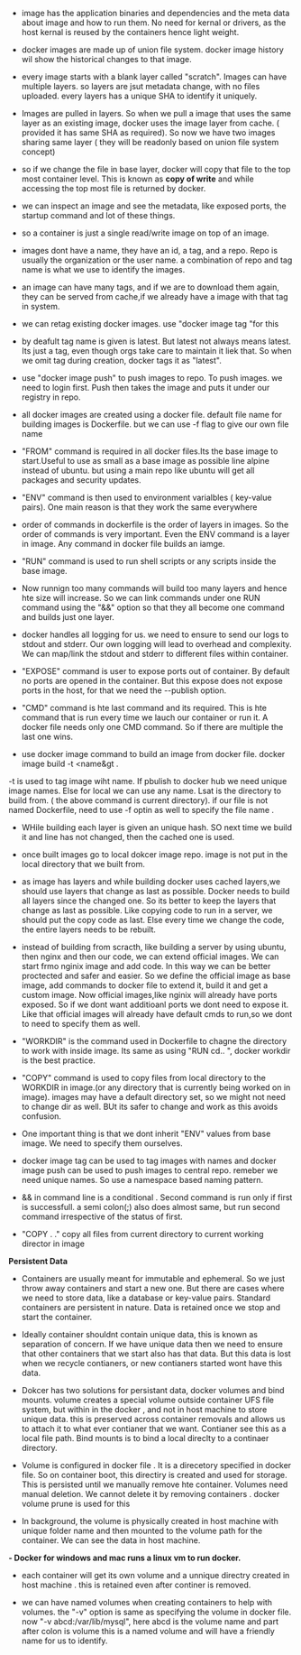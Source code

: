 - image has the application binaries and dependencies and the meta data about image and how to run them. No need for kernal or drivers, as the host kernal is reused by the containers hence light weight.

- docker images are made up of union file system. docker image history wil show the historical changes to that image.

- every image starts with a blank layer called "scratch". Images can have multiple layers. so layers are jsut metadata change, with no files uploaded. every layers has a unique SHA to identify it uniquely.

- Images are pulled in layers. So when we pull a image that uses the same layer as an existing image, docker uses the image layer from cache. ( provided it has same SHA as required). So now we have two images sharing same layer ( they will be readonly based on union file system concept)

- so if we change the file in base layer, docker will copy that file to the top most container level. This is known as **copy of write** and while accessing the top most file is returned by docker. 

- we can inspect an image and see the metadata, like exposed ports, the startup command and lot of these things.

- so a container is just a single read/write image on top of an image. 

- images dont have a name, they have an id, a tag, and a repo. Repo is usually the organization or the user name. a combination of repo and tag name is what we use to identify the images. 

- an image can have many tags, and if we are to download them again, they can be served from cache,if we already have a image with that tag in system.

- we can retag existing docker images. use "docker image tag "for this

- by deafult tag name is given is latest. But latest not always means latest. Its just a tag, even though orgs take care to maintain it liek that. So when we omit tag during creation, docker tags it as "latest".

- use "docker image push" to push images to repo. To push images. we need to login first. Push then takes the image and puts it under our registry in repo.

- all docker images are created using a docker file. default file name for building images is Dockerfile. but we can use -f flag to give our own file name

- "FROM" command is required in all docker files.Its the base image to start.Useful to use as small as a base image as possible line alpine instead of ubuntu. but using a main repo like ubuntu will get all packages and security updates.

- "ENV" command is then used to environment varialbles ( key-value pairs). One main reason is that they work the same everywhere

- order of commands in dockerfile is the order of layers in images. So the order of commands is very important. Even the ENV command is a layer in image. Any command in docker file builds an iamge. 

- "RUN" command is used to run shell scripts or any scripts inside the base image. 

- Now runnign too many commands will build too many layers and hence hte size will increase. So we can link commands under one RUN command using the "&&" option so that they all become one command and builds just one layer.

- docker handles all logging for us. we need to ensure to send our logs to stdout and stderr. Our own logging will lead to overhead and complexity. We can map/link the stdout and stderr to different files within container.

- "EXPOSE" command is user to expose ports out of container. By default no ports are opened in the container. But this expose does not expose ports in the host, for that we need the --publish option.

- "CMD" command is hte last command and its required. This is hte command that is run every time we lauch our container or run it. A docker file needs only one CMD command. So if there are multiple the last one wins.

- use docker image command to build an image from docker file. 
docker image build -t <name&gt .

-t is used to tag image wiht name. If pbulish to docker hub we need unique image names. Else for local we can use any name. Lsat is the directory to build from. ( the above command is current directory). if our file is not named Dockerfile, need to use -f optin as well to specify the file name .

- WHile building each layer is given an unique hash. SO next time we build it and line has not changed, then the cached one is used. 

- once built images go to local dokcer image repo. image is not put in the local directory that we built from.

- as image has layers and while building docker uses cached layers,we should use layers that change as last as possible. Docker needs to build all layers since the changed one. So its better to keep the layers that change as last as possible. Like copying code to run in a server, we should put the copy code as last. Else every time we change the code, the entire layers needs to be rebuilt. 

- instead of building from scracth, like building a server by using ubuntu, then nginx and then our code, we can extend official images. We can start frmo nginix image and add code. In this way we can be better proctected and safer and easier. So we define the official image as base image, add commands to docker file to extend it, build it and get a custom image. Now official images,like nginix will already have ports exposed. So if we dont want additioanl ports we dont need to expose it. Like that official images will already have default cmds to run,so we dont to need to specify them as well. 

- "WORKDIR" is the command used in Dockerfile to chagne the directory to work with inside image. Its same as using "RUN cd.. ", docker workdir is the best practice. 

- "COPY" command is used to copy files from local directory to the WORKDIR in image.(or any directory that is currently being worked on in image). images may have a default directory set, so we might not need to change dir as well. BUt its safer to change and work as this avoids confusion.

- One important thing is that we dont inherit "ENV" values from base image. We need to specify them ourselves.

- docker image tag can be used to tag images with names and docker image push can be used to push images to central repo. remeber we need unique names. So use a namespace based naming pattern.

- && in command line is a conditional . Second command is run only if first is successfull. a semi colon(;) also does almost same, but run second command irrespective of the status of first. 

- "COPY . ." copy all files from current directory to current working director in image

**Persistent Data**

- Containers are usually meant for immutable and ephemeral. So we just throw away containers and start a new one. But there are cases where we need to store data, like a database or key-value pairs. Standard containers are persistent in nature. Data is retained once we stop and start the container. 

- Ideally container shouldnt contain unique data, this is known as separation of concern. If we have unique data then we need to ensure that other containers that we start also has that data. 
But this data is lost when we recycle contianers, or new contianers started wont have this data. 

- Dokcer has two solutions for persistant data, docker volumes and bind mounts. 
volume creates a special volume outside container UFS file system, but within in the docker , and not in host machine to store unique data. this is preserved across container removals and allows us to attach it to what ever contianer that we want. Contianer see this as a local file path.
Bind mounts is to bind a local direclty to a continaer directory. 

- Volume is configured in docker file . It is a direcetory specified in docker file. So on container boot, this directiry is created and used for storage. This is persisted until we manually remove hte container. 
Volumes need manual deletion. We cannot delete it by removing containers . 
docker volume prune is used for this 

- In background, the volume is physically created in host machine with unique folder name and then mounted to the volume path for the container. 
We can see the data in host machine.

**- Docker for windows and mac runs a linux vm to run docker.**

- each container will get its own volume and a unnique directry created in host machine . this is retained even after continer is removed. 

- we can have named volumes when creating containers to help with volumes. 
the "-v" option is same as specifying the volume in docker file. 
now "-v abcd:/var/lib/mysql", here abcd is the volume name and part after colon is volume
this is a named volume and will have a friendly name for us to identify. 










